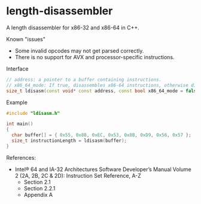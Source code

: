 # length-disassembler
A length disassembler for x86-32 and x86-64 in C++.

Known "issues"
 - Some invalid opcodes may not get parsed correctly.
 - There is no support for AVX and processor-specific instructions.

Interface
```C++
// address: a pointer to a buffer containing instructions.
// x86_64_mode: If true, disassembles x86-64 instructions, otherwise disasassembles x86-32 instructions.
size_t ldisasm(const void* const address, const bool x86_64_mode = false)
```

Example
```C++
#include "ldisasm.h"

int main()
{
  char buffer[] = { 0x55, 0x8B, 0xEC, 0x53, 0x8B, 0xD9, 0x56, 0x57 };
  size_t instructionLength = ldisasm(buffer);
}
```

References:
 * Intel® 64 and IA-32 Architectures Software Developer’s Manual Volume 2 (2A, 2B, 2C & 2D): Instruction Set Reference, A-Z
   - Section 2.1
   - Section 2.2.1
   - Appendix A
